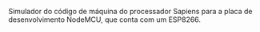 Simulador do código de máquina do processador Sapiens para a placa de desenvolvimento NodeMCU, que conta com um ESP8266.
